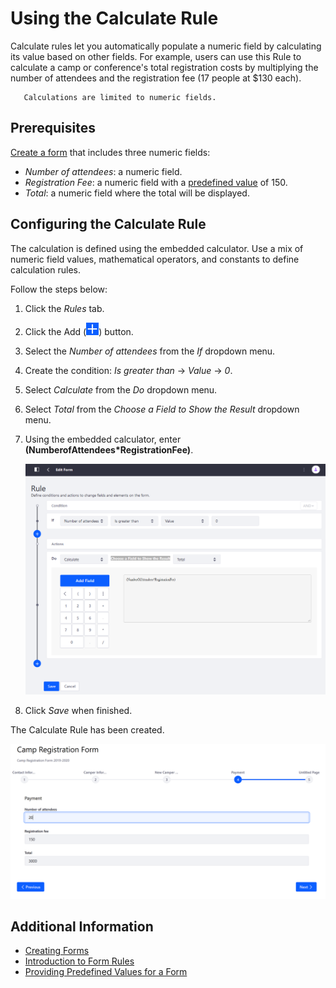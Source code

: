 # Using the Calculate Rule

Calculate rules let you automatically populate a numeric field by calculating its value based on other fields. For example, users can use this Rule to calculate a camp or conference's total registration costs by multiplying the number of attendees and the registration fee (17 people at $130 each).

```important::
   Calculations are limited to numeric fields.
```

## Prerequisites

[Create a form](../../creating-forms.md) that includes three numeric fields:

* _Number of attendees_: a numeric field.
* _Registration Fee_: a numeric field with a [predefined value](../providing-predefined-values-for-a-form.md) of 150.
* _Total_: a numeric field where the total will be displayed.

## Configuring the Calculate Rule

The calculation is defined using the embedded calculator. Use a mix of numeric field values, mathematical operators, and constants to define calculation rules.

Follow the steps below:

1. Click the _Rules_ tab.
1. Click the Add (![Add](../../../../../images/icon-add.png)) button.
1. Select the _Number of attendees_ from the _If_ dropdown menu.
1. Create the condition: _Is greater than_ &rarr; _Value_ &rarr; _0_.
1. Select _Calculate_ from the _Do_ dropdown menu.
1. Select _Total_ from the _Choose a Field to Show the Result_ dropdown menu.
1. Using the embedded calculator, enter **(NumberofAttendees*RegistrationFee)**.

    ![Calculate the registration total by multiplying the two fields.](./using-the-calculate-rule/images/01.png)

1. Click _Save_ when finished.

The Calculate Rule has been created.

![Calculate the registration total by multiplying the two fields.](./using-the-calculate-rule/images/02.png)

## Additional Information

* [Creating Forms](../../creating-forms.md)
* [Introduction to Form Rules](./form-rules-overview.md)
* [Providing Predefined Values for a Form](../providing-predefined-values-for-a-form.md)